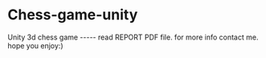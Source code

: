 # Chess-game-unity
Unity 3d chess game ----- read REPORT PDF file. 
for more info contact me. 
hope you enjoy:)
